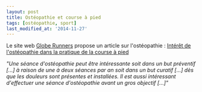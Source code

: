 ```yaml
---
layout: post
title: Ostéopathie et course à pied
tags: [ostéopathie, sport]
last_modified_at: '2014-11-27'
---
```


Le site web [Globe Runners](http://www.globe-runners.fr/) propose un article sur l'ostéopathie : [Intérêt de l'ostéopathie dans la pratique de la course à pied](http://www.globe-runners.fr/interet-osteopathie-pratique-course-pied/)

_"Une séance d'ostéopathie peut être intéressante soit dans un but préventif [...] à raison de une à deux séances par an soit dans un but curatif [...] dès que les douleurs sont présentes et installées. Il est aussi intéressant d'effectuer une séance d'ostéopathie avant un gros objectif [...]"_
